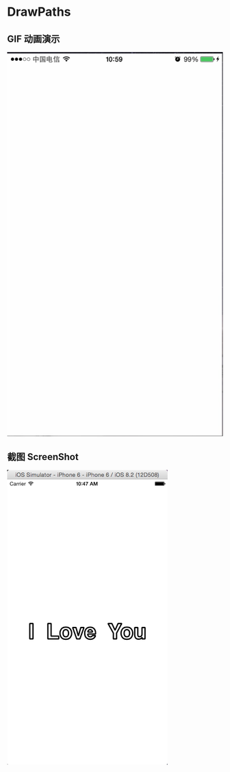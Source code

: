 # DrawPaths
## GIF 动画演示
![Flipboard playing mutiple GIFs](https://github.com/TheBlackApple/DrawPaths/blob/master/DrawPaths/DrawPath.gif)
## 截图 ScreenShot
![图片一](https://github.com/TheBlackApple/DrawPaths/blob/master/DrawPaths/QQ20150323-2.png)

